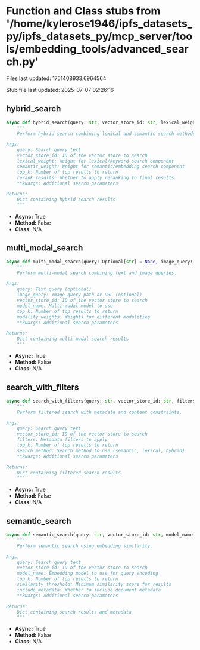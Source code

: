 # Function and Class stubs from '/home/kylerose1946/ipfs_datasets_py/ipfs_datasets_py/mcp_server/tools/embedding_tools/advanced_search.py'

Files last updated: 1751408933.6964564

Stub file last updated: 2025-07-07 02:26:16

## hybrid_search

```python
async def hybrid_search(query: str, vector_store_id: str, lexical_weight: float = 0.3, semantic_weight: float = 0.7, top_k: int = 10, rerank_results: bool = True, **kwargs) -> Dict[str, Any]:
    """
    Perform hybrid search combining lexical and semantic search methods.

Args:
    query: Search query text
    vector_store_id: ID of the vector store to search
    lexical_weight: Weight for lexical/keyword search component
    semantic_weight: Weight for semantic/embedding search component
    top_k: Number of top results to return
    rerank_results: Whether to apply reranking to final results
    **kwargs: Additional search parameters

Returns:
    Dict containing hybrid search results
    """
```
* **Async:** True
* **Method:** False
* **Class:** N/A

## multi_modal_search

```python
async def multi_modal_search(query: Optional[str] = None, image_query: Optional[str] = None, vector_store_id: str = None, model_name: str = "clip-ViT-B-32", top_k: int = 10, modality_weights: Optional[Dict[str, float]] = None, **kwargs) -> Dict[str, Any]:
    """
    Perform multi-modal search combining text and image queries.

Args:
    query: Text query (optional)
    image_query: Image query path or URL (optional)
    vector_store_id: ID of the vector store to search
    model_name: Multi-modal model to use
    top_k: Number of top results to return
    modality_weights: Weights for different modalities
    **kwargs: Additional search parameters

Returns:
    Dict containing multi-modal search results
    """
```
* **Async:** True
* **Method:** False
* **Class:** N/A

## search_with_filters

```python
async def search_with_filters(query: str, vector_store_id: str, filters: Dict[str, Any], top_k: int = 10, search_method: str = "semantic", **kwargs) -> Dict[str, Any]:
    """
    Perform filtered search with metadata and content constraints.

Args:
    query: Search query text
    vector_store_id: ID of the vector store to search
    filters: Metadata filters to apply
    top_k: Number of top results to return
    search_method: Search method to use (semantic, lexical, hybrid)
    **kwargs: Additional search parameters

Returns:
    Dict containing filtered search results
    """
```
* **Async:** True
* **Method:** False
* **Class:** N/A

## semantic_search

```python
async def semantic_search(query: str, vector_store_id: str, model_name: str = "sentence-transformers/all-MiniLM-L6-v2", top_k: int = 10, similarity_threshold: float = 0.7, include_metadata: bool = True, **kwargs) -> Dict[str, Any]:
    """
    Perform semantic search using embedding similarity.

Args:
    query: Search query text
    vector_store_id: ID of the vector store to search
    model_name: Embedding model to use for query encoding
    top_k: Number of top results to return
    similarity_threshold: Minimum similarity score for results
    include_metadata: Whether to include document metadata
    **kwargs: Additional search parameters

Returns:
    Dict containing search results and metadata
    """
```
* **Async:** True
* **Method:** False
* **Class:** N/A

